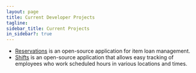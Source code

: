 ```yaml
---
layout: page
title: Current Developer Projects
tagline:
sidebar_title: Current Projects
in_sidebar?: true
---
```


- [Reservations](https://yalestc.github.io/reservations/) is an open-source application for item loan management.
- [Shifts](https://yalestc.github.io/shifts/) is an open-source application that allows easy tracking of
employees who work scheduled hours in various locations and times.